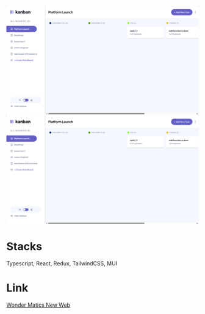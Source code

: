 ![alt text](https://github.com/Ztirk/kanban-task-management-web-app/blob/master/src/assets/Screenshot%202024-03-06%20231250.png "Logo Title Text 1")
![alt text](https://github.com/Ztirk/kanban-task-management-web-app/blob/master/src/assets/Screenshot%202024-03-06%20231250.png "Logo Title Text 1")

# Stacks

Typescript, React, Redux, TailwindCSS, MUI

# Link

[Wonder Matics New Web](https://gps.wondermatics.co.th/login)
